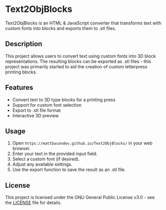 # Text2ObjBlocks

Text2ObjBlocks is an HTML & JavaScript converter that transforms text with custom fonts into blocks and exports them to .stl files.

## Description

This project allows users to convert text using custom fonts into 3D block representations. The resulting blocks can be exported as .stl files - this project was primarily started to aid the creation of custom letterpress printing blocks.

## Features

- Convert text to 3D type blocks for a printing press
- Support for custom font selection
- Export to .stl file format
- Interactive 3D preview

## Usage

1. Open `https://mattbacondev.github.io/Text2ObjBlocks/` in your web browser.
1. Enter your text in the provided input field.
2. Select a custom font (if desired).
3. Adjust any available settings.
4. Use the export function to save the result as an .stl file.

## License

This project is licensed under the GNU General Public License v3.0 - see the [LICENSE](https://github.com/MattBaconDev/Text2ObjBlocks/blob/main/LICENSE) file for details.
